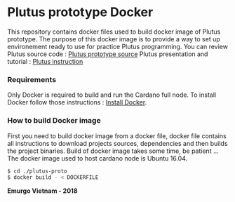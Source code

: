  # Plutus prototype Docker 

This repository contains docker files used to build docker image of Plutus prototype.
The purpose of this docker image is to provide a way to set up environement ready to use for practice Plutus programming.
You can review Plutus source code : [Plutus prototype source]
Plutus presentation and tutorial : [Plutus instruction]


### Requirements

  Only Docker is required to build and run the Cardano full node.
  To install Docker follow those instructions :  [Install Docker].
  
### How to build Docker image

First you need to build docker image from a docker file, docker file contains all instructions to download projects sources, dependencies and then builds the project binaries. Build of docker image takes some time, be patient ...
The docker image used to host cardano node is Ubuntu 16.04.

```sh
$ cd ./plutus-proto
$ docker build - < DOCKERFILE
````



**Emurgo Vietnam - 2018**

   [Install Docker]: <https://docs.docker.com/engine/installation/>
   [Plutus prototype source]: <https://github.com/input-output-hk/plutus-prototype>
   [Plutus instruction]: <https://cardanodocs.com/technical/plutus/introduction/>


